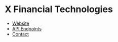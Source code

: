 # X Financial Technologies

- [Website](https://xft.framer.website/)
- [API Endpoints](https://xproducts.replit.app/api.html)
- [Contact](mailto:alex@alexandros-securities.com)
